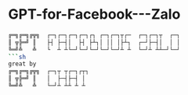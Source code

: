 # GPT-for-Facebook---Zalo
```sh
╔═╗╔═╗╔╦╗  ┌─┐┌─┐┌─┐┌─┐┌┐ ┌─┐┌─┐┬┌─  ┌─┐┌─┐┬  ┌─┐
║ ╦╠═╝ ║   ├┤ ├─┤│  ├┤ ├┴┐│ ││ │├┴┐  ┌─┘├─┤│  │ │
╚═╝╩   ╩   └  ┴ ┴└─┘└─┘└─┘└─┘└─┘┴ ┴  └─┘┴ ┴┴─┘└─┘
```sh
great by
╔═╗╔═╗╔╦╗  ┌─┐┬ ┬┌─┐┌┬┐
║ ╦╠═╝ ║   │  ├─┤├─┤ │ 
╚═╝╩   ╩   └─┘┴ ┴┴ ┴ ┴
